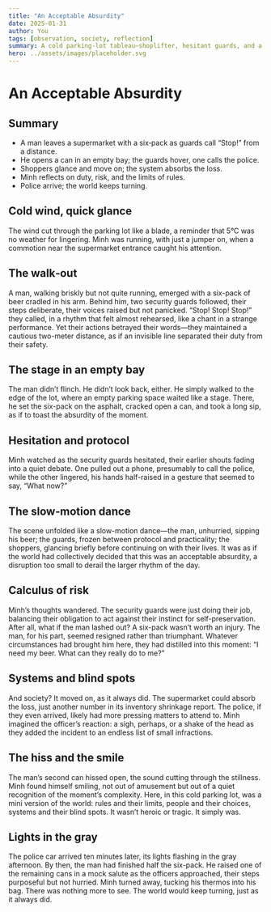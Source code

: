 ```yaml
---
title: "An Acceptable Absurdity"
date: 2025-01-31
author: You
tags: [observation, society, reflection]
summary: A cold parking-lot tableau—shoplifter, hesitant guards, and a city’s quiet calculus—unfolds into a small parable about rules and their limits.
hero: ../assets/images/placeholder.svg
---
```


# An Acceptable Absurdity

## Summary

- A man leaves a supermarket with a six‑pack as guards call “Stop!” from a distance.
- He opens a can in an empty bay; the guards hover, one calls the police.
- Shoppers glance and move on; the system absorbs the loss.
- Minh reflects on duty, risk, and the limits of rules.
- Police arrive; the world keeps turning.

## Cold wind, quick glance

The wind cut through the parking lot like a blade, a reminder that 5°C was no weather for lingering. Minh was running, with just a jumper on, when a commotion near the supermarket entrance caught his attention.

## The walk‑out

A man, walking briskly but not quite running, emerged with a six-pack of beer cradled in his arm. Behind him, two security guards followed, their steps deliberate, their voices raised but not panicked. “Stop! Stop! Stop!” they called, in a rhythm that felt almost rehearsed, like a chant in a strange performance. Yet their actions betrayed their words—they maintained a cautious two-meter distance, as if an invisible line separated their duty from their safety.

## The stage in an empty bay

The man didn’t flinch. He didn’t look back, either. He simply walked to the edge of the lot, where an empty parking space waited like a stage. There, he set the six-pack on the asphalt, cracked open a can, and took a long sip, as if to toast the absurdity of the moment.

## Hesitation and protocol

Minh watched as the security guards hesitated, their earlier shouts fading into a quiet debate. One pulled out a phone, presumably to call the police, while the other lingered, his hands half-raised in a gesture that seemed to say, “What now?”

## The slow‑motion dance

The scene unfolded like a slow-motion dance—the man, unhurried, sipping his beer; the guards, frozen between protocol and practicality; the shoppers, glancing briefly before continuing on with their lives. It was as if the world had collectively decided that this was an acceptable absurdity, a disruption too small to derail the larger rhythm of the day.

## Calculus of risk

Minh’s thoughts wandered. The security guards were just doing their job, balancing their obligation to act against their instinct for self-preservation. After all, what if the man lashed out? A six-pack wasn’t worth an injury. The man, for his part, seemed resigned rather than triumphant. Whatever circumstances had brought him here, they had distilled into this moment: “I need my beer. What can they really do to me?”

## Systems and blind spots

And society? It moved on, as it always did. The supermarket could absorb the loss, just another number in its inventory shrinkage report. The police, if they even arrived, likely had more pressing matters to attend to. Minh imagined the officer’s reaction: a sigh, perhaps, or a shake of the head as they added the incident to an endless list of small infractions.

## The hiss and the smile

The man’s second can hissed open, the sound cutting through the stillness. Minh found himself smiling, not out of amusement but out of a quiet recognition of the moment’s complexity. Here, in this cold parking lot, was a mini version of the world: rules and their limits, people and their choices, systems and their blind spots. It wasn’t heroic or tragic. It simply was.

## Lights in the gray

The police car arrived ten minutes later, its lights flashing in the gray afternoon. By then, the man had finished half the six-pack. He raised one of the remaining cans in a mock salute as the officers approached, their steps purposeful but not hurried. Minh turned away, tucking his thermos into his bag. There was nothing more to see. The world would keep turning, just as it always did.


